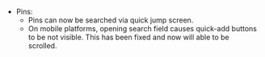 - Pins:
  - Pins can now be searched via quick jump screen.
  - On mobile platforms, opening search field causes quick-add buttons to be not visible. This has been fixed and now will able to be scrolled.

